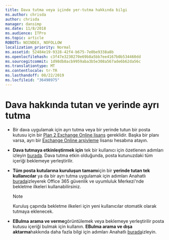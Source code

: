 ```yaml
---
title: Dava tutma veya içinde yer-tutma hakkında bilgi
ms.author: chrisda
author: chrisda
manager: dansimp
ms.date: 11/8/2018
ms.audience: ITPro
ms.topic: article
ROBOTS: NOINDEX, NOFOLLOW
localization_priority: Normal
ms.assetid: 52484e19-9328-42f4-b675-7e0be9338a8b
ms.openlocfilehash: c3f47e3230270e69b8a5bb7ee4167b0b534460dd
ms.sourcegitcommit: 1d98db8acb9959aba3b5e308a567ade6b62da56c
ms.translationtype: MT
ms.contentlocale: tr-TR
ms.lasthandoff: 08/22/2019
ms.locfileid: "36498975"
---
```

# <a name="about-litigation-holds-and-in-place-holds"></a>Dava hakkında tutan ve yerinde ayrı tutma

- Bir dava uygulamak için ayrı tutma veya bir yerinde tutun bir posta kutusu için bir [Plan 2 Exchange Online lisans](https://docs.microsoft.com/office365/servicedescriptions/office-365-platform-service-description/office-365-plan-options) gereklidir. Başka bir planı varsa, ayrı bir [Exchange Online arşivleme](https://docs.microsoft.com/office365/servicedescriptions/exchange-online-archiving-service-description/exchange-online-archiving-service-description) lisansı hesabına atayın. 
    
- **Dava tutmaya etkinleştirmek için** tek bir kullanıcı için özetlenen adımları izleyin [burada](https://docs.microsoft.com/office365/SecurityCompliance/place-a-mailbox-on-litigation-hold). Dava tutma etkin olduğunda, posta kutunuzdaki tüm içeriği beklemeye yerleştirilir.
    
- **Tüm posta kutularına kuruluşun tamamı**için bir **yerinde tutan tek kullanıcılar** ya da bir ayrı tutma uygulamak için adımları Anahatlı [burada](https://docs.microsoft.com/Office365/securitycompliance/retention-policies )izleyerek Office 365 güvenlik ve uyumluluk Merkezi'nde bekletme ilkeleri kullanabilirsiniz.
    
    > [!NOTE]
    > Kuruluş çapında bekletme ilkeleri için yeni kullanıcılar otomatik olarak tutmaya eklenecek. 
  
- **EBulma arama ve verme**görüntülemek veya beklemeye yerleştirilir posta kutusu içeriği bulmak için kullanın. **EBulma arama ve dışa aktarma**hakkında daha fazla bilgi için adımları Anahatlı [burada](https://docs.microsoft.com/office365/securitycompliance/export-search-results)izleyin.
    

